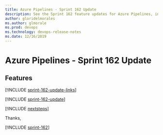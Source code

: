 ```yaml
---
title: Azure Pipelines - Sprint 162 Update
description: See the Sprint 162 feature updates for Azure Pipelines, including next steps.
author: gloridelmorales
ms.author: glmorale
ms.prod: devops
ms.technology: devops-release-notes
ms.date: 12/16/2019
---
```


# Azure Pipelines - Sprint 162 Update

## Features

[!INCLUDE [sprint-162-update-links](../includes/pipelines/sprint-162-update-links.md)]

[!INCLUDE [sprint-162-update](../includes/pipelines/sprint-162-update.md)]

[!INCLUDE [nextsteps](../includes/nextsteps.md)]

Thanks,

[!INCLUDE [sprint-162](../includes/signer/sprint-162.md)]

